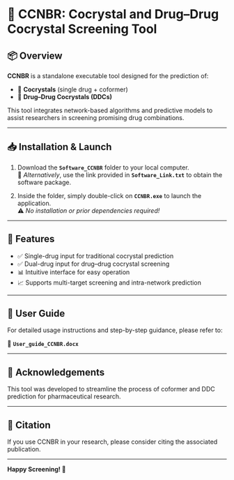 
# 🚀 CCNBR: Cocrystal and Drug–Drug Cocrystal Screening Tool

## 📦 Overview
**CCNBR** is a standalone executable tool designed for the prediction of:
- 💊 **Cocrystals** (single drug + coformer)
- 🔗 **Drug–Drug Cocrystals (DDCs)**

This tool integrates network-based algorithms and predictive models to assist researchers in screening promising drug combinations.

---

## 📥 Installation & Launch

1. Download the **`Software_CCNBR`** folder to your local computer.  
   📎 *Alternatively*, use the link provided in **`Software_Link.txt`** to obtain the software package.

2. Inside the folder, simply double-click on **`CCNBR.exe`** to launch the application.  
   ⚠️ *No installation or prior dependencies required!*

---

## 🧠 Features

- ✅ Single-drug input for traditional cocrystal prediction  
- ✅ Dual-drug input for drug–drug cocrystal screening  
- 📊 Intuitive interface for easy operation  
- 📈 Supports multi-target screening and intra-network prediction

---

## 📘 User Guide

For detailed usage instructions and step-by-step guidance, please refer to:

📄 **`User_guide_CCNBR.docx`**

---

## 🤝 Acknowledgements

This tool was developed to streamline the process of coformer and DDC prediction for pharmaceutical research.

---

## 🧪 Citation

If you use CCNBR in your research, please consider citing the associated publication.

---

**Happy Screening! 🔬**
